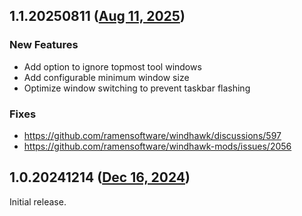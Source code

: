## 1.1.20250811 ([Aug 11, 2025](https://github.com/ramensoftware/windhawk-mods/blob/1e6e18f3884de1bcaecd5eeb0db5a4ced8155e93/mods/win-d-per-monitor.wh.cpp))

### New Features
- Add option to ignore topmost tool windows
- Add configurable minimum window size
- Optimize window switching to prevent taskbar flashing

### Fixes
- https://github.com/ramensoftware/windhawk/discussions/597
- https://github.com/ramensoftware/windhawk-mods/issues/2056

## 1.0.20241214 ([Dec 16, 2024](https://github.com/ramensoftware/windhawk-mods/blob/3527a69c3e55a8acdc4e8d4255af0cd3d5e1566a/mods/win-d-per-monitor.wh.cpp))

Initial release.

